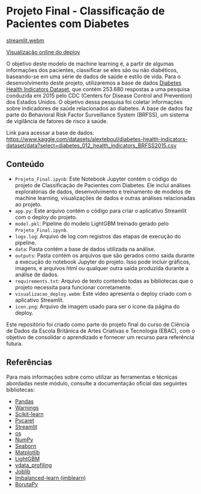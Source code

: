 # Projeto Final - Classificação de Pacientes com Diabetes

[streamlit.webm](https://github.com/user-attachments/assets/cb35672e-b0cf-460c-a921-16bf6ec2690c)

[Visualização online do deploy](https://ebac-data-science-proejto-final.streamlit.app)

O objetivo deste modelo de machine learning é, a partir de algumas informações dos pacientes, classificar se eles são ou não diabéticos, baseando-se em uma série de dados de saúde e estilo de vida. Para o desenvolvimento deste projeto, utilizaremos a base de dados [Diabetes Health Indicators Dataset](https://www.kaggle.com/datasets/alexteboul/diabetes-health-indicators-dataset/data?select=diabetes_012_health_indicators_BRFSS2015.csv), que contém 253.680 respostas a uma pesquisa conduzida em 2015 pelo CDC (Centers for Disease Control and Prevention) dos Estados Unidos. O objetivo dessa pesquisa foi coletar informações sobre indicadores de saúde relacionados ao diabetes. A base de dados faz parte do Behavioral Risk Factor Surveillance System (BRFSS), um sistema de vigilância de fatores de risco à saúde.

Link para acessar a base de dados: https://www.kaggle.com/datasets/alexteboul/diabetes-health-indicators-dataset/data?select=diabetes_012_health_indicators_BRFSS2015.csv

## Conteúdo

- `Projeto_Final.ipynb`: Este Notebook Jupyter contém o código do projeto de Classificação de Pacientes com Diabetes. Ele inclui análises exploratórias de dados, desenvolvimento e treinamento de modelos de machine learning, visualizações de dados e outras análises relacionadas ao projeto.
- ``app.py``: Este arquivo contém o código para criar o aplicativo Streamlit com o deploy do projeto.
- `model.pkl`: Pipeline do modelo LightGBM treinado gerado pelo `Projeto_Final.ipynb`.
- `logs.log`: Arquivo de log com registros das etapas de execução do pipeline.
- `data`: Pasta contém a base de dados utilizada na análise.
- `outputs`: Pasta contém os arquivos que são gerados como saída durante a execução do notebook Jupyter do projeto. Isso pode incluir gráficos, imagens, e arquivos html ou qualquer outra saída produzida durante a análise de dados.
- `requirements.txt`: Arquivo de texto contendo todas as bibliotecas que o projeto necessita para funcionar corretamente.
- `visualizacao_deploy.webm`: Este vídeo apresenta o deploy criado com o aplicativo Streamlit.
- `icon.png`: Arquivo de imagem usado para ser o icone da página do deploy.

Este repositório foi criado como parte do projeto final do curso de Ciência de Dados da Escola Britânica de Artes Criativas e Tecnologia (EBAC), com o objetivo de consolidar o aprendizado e fornecer um recurso para referência futura.

## Referências

Para mais informações sobre como utilizar as ferramentas e técnicas abordadas neste módulo, consulte a documentação oficial das seguintes bibliotecas:

- [Pandas](https://pandas.pydata.org/docs/)
- [Warnings](https://docs.python.org/3/library/warnings.html)
- [Scikit-learn](https://scikit-learn.org/stable/)
- [Pycaret](https://pycaret.gitbook.io/docs)
- [Streamlit](https://docs.streamlit.io/)
- [os](https://docs.python.org/3/library/os.html)
- [NumPy](https://numpy.org/doc/stable/)
- [Seaborn](https://seaborn.pydata.org/)
- [Matplotlib](https://matplotlib.org/stable/contents.html)
- [LightGBM](https://lightgbm.readthedocs.io/en/latest/)
- [ydata_profiling](https://ydata-profiling.ydata.ai/docs/master/index.html)
- [Joblib](https://joblib.readthedocs.io/en/stable/)
- [Imbalanced-learn (imblearn)](https://imbalanced-learn.org/stable/)
- [BorutaPy](https://github.com/scikit-learn-contrib/boruta_py)
